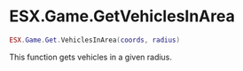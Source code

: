 # ESX.Game.GetVehiclesInArea

```lua
ESX.Game.Get.VehiclesInArea(coords, radius)
```

This function gets vehicles in a given radius.
